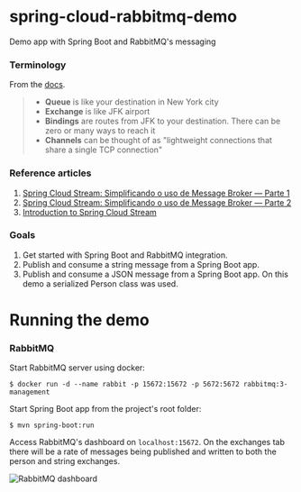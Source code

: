# spring-cloud-rabbitmq-demo
Demo app with Spring Boot and RabbitMQ's messaging

### Terminology
From the [docs](https://www.rabbitmq.com/tutorials/amqp-concepts.html).
 
> * **Queue** is like your destination in New York city
> * **Exchange** is like JFK airport
> * **Bindings** are routes from JFK to your destination. There can be zero or many ways to reach it
> * **Channels** can be thought of as "lightweight connections that share a single TCP connection"

### Reference articles
1. [Spring Cloud Stream: Simplificando o uso de Message Broker — Parte 1](https://medium.com/@jvoliveiran/spring-cloud-stream-simplificando-o-uso-de-message-broker-71f1731f5f5)
2. [Spring Cloud Stream: Simplificando o uso de Message Broker — Parte 2](https://medium.com/@jvoliveiran/spring-cloud-stream-simplificando-o-uso-de-message-broker-parte-2-e82d02e1371c)
3. [Introduction to Spring Cloud Stream](https://www.baeldung.com/spring-cloud-stream)

### Goals
1. Get started with Spring Boot and RabbitMQ integration.
2. Publish and consume a string message from a Spring Boot app.
3. Publish and consume a JSON message from a Spring Boot app. On this demo a serialized Person class was used.

# Running the demo

### RabbitMQ
Start RabbitMQ server using docker:
```
$ docker run -d --name rabbit -p 15672:15672 -p 5672:5672 rabbitmq:3-management
```

Start Spring Boot app from the project's root folder:
```
$ mvn spring-boot:run
```

Access RabbitMQ's dashboard on `localhost:15672`. On the exchanges tab there will be a rate of messages being published and written to both the person and string exchanges.

![RabbitMQ dashboard](https://i.imgur.com/n1x7G2c.jpg)
